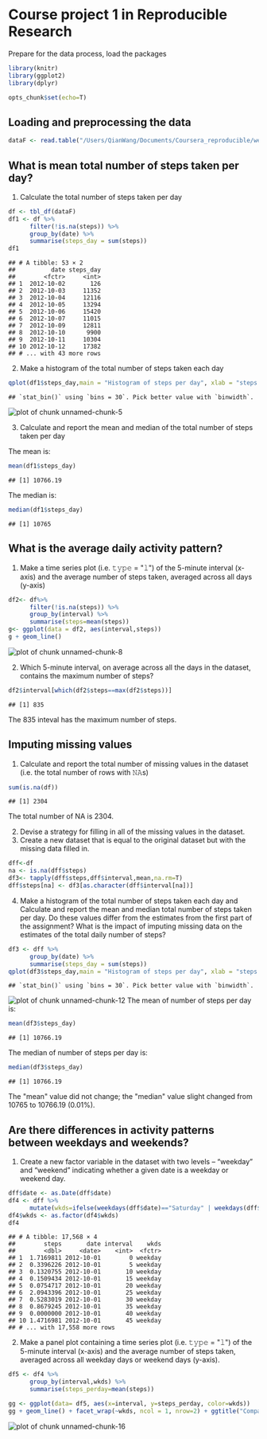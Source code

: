 # Course project 1 in Reproducible Research
Prepare for the data process, load the packages


```r
library(knitr)
library(ggplot2)
library(dplyr)
```


```r
opts_chunk$set(echo=T)
```

## Loading and preprocessing the data


```r
dataF <- read.table("/Users/QianWang/Documents/Coursera_reproducible/week2/activity.csv", header=TRUE, sep=",")
```

## What is mean total number of steps taken per day?
1. Calculate the total number of steps taken per day

```r
df <- tbl_df(dataF)
df1 <- df %>%
      filter(!is.na(steps)) %>%
      group_by(date) %>%
      summarise(steps_day = sum(steps))
df1
```

```
## # A tibble: 53 × 2
##          date steps_day
##        <fctr>     <int>
## 1  2012-10-02       126
## 2  2012-10-03     11352
## 3  2012-10-04     12116
## 4  2012-10-05     13294
## 5  2012-10-06     15420
## 6  2012-10-07     11015
## 7  2012-10-09     12811
## 8  2012-10-10      9900
## 9  2012-10-11     10304
## 10 2012-10-12     17382
## # ... with 43 more rows
```

2. Make a histogram of the total number of steps taken each day


```r
qplot(df1$steps_day,main = "Histogram of steps per day", xlab = "steps per day", ylab = "frequency")
```

```
## `stat_bin()` using `bins = 30`. Pick better value with `binwidth`.
```

![plot of chunk unnamed-chunk-5](http://gihub.com/wangqian2149185/RepData_PeerAssessment1/unnamed-chunk-5-1.png)

3. Calculate and report the mean and median of the total number of steps taken per day

The mean is:

```r
mean(df1$steps_day)
```

```
## [1] 10766.19
```
The median is:

```r
median(df1$steps_day)
```

```
## [1] 10765
```

## What is the average daily activity pattern?

1. Make a time series plot (i.e. 𝚝𝚢𝚙𝚎 = "𝚕") of the 5-minute interval (x-axis) and the average number of steps taken, averaged across all days (y-axis)


```r
df2<- df%>%
      filter(!is.na(steps)) %>%
      group_by(interval) %>%
      summarise(steps=mean(steps))
g<- ggplot(data = df2, aes(interval,steps)) 
g + geom_line()
```

![plot of chunk unnamed-chunk-8](figure/unnamed-chunk-8-1.png)

2. Which 5-minute interval, on average across all the days in the dataset, contains the maximum number of steps?


```r
df2$interval[which(df2$steps==max(df2$steps))]
```

```
## [1] 835
```
The 835 inteval has the maximum number of steps.

## Imputing missing values
1. Calculate and report the total number of missing values in the dataset (i.e. the total number of rows with 𝙽𝙰s)


```r
sum(is.na(df))
```

```
## [1] 2304
```
The total number of NA is 2304.

2. Devise a strategy for filling in all of the missing values in the dataset.
3. Create a new dataset that is equal to the original dataset but with the missing data filled in.


```r
dff<-df
na <- is.na(dff$steps)
df3<- tapply(dff$steps,dff$interval,mean,na.rm=T)
dff$steps[na] <- df3[as.character(dff$interval[na])]
```

4. Make a histogram of the total number of steps taken each day and Calculate and report the mean and median total number of steps taken per day.
Do these values differ from the estimates from the first part of the assignment? 
What is the impact of imputing missing data on the estimates of the total daily number of steps?


```r
df3 <- dff %>%
      group_by(date) %>%
      summarise(steps_day = sum(steps))
qplot(df3$steps_day,main = "Histogram of steps per day", xlab = "steps per day", ylab = "frequency")
```

```
## `stat_bin()` using `bins = 30`. Pick better value with `binwidth`.
```

![plot of chunk unnamed-chunk-12](figure/unnamed-chunk-12-1.png)
The mean of number of steps per day is:

```r
mean(df3$steps_day)
```

```
## [1] 10766.19
```
The median of number of steps per day is:

```r
median(df3$steps_day)
```

```
## [1] 10766.19
```

The "mean" value did not change; the "median" value slight changed from 10765 to 10766.19 (0.01%).

## Are there differences in activity patterns between weekdays and weekends?

1. Create a new factor variable in the dataset with two levels – “weekday” and “weekend” indicating whether a given date is a weekday or weekend day.


```r
dff$date <- as.Date(dff$date)
df4 <- dff %>%
      mutate(wkds=ifelse(weekdays(dff$date)=="Saturday" | weekdays(dff$date)=="Sunday","weekend","weekday"))
df4$wkds <- as.factor(df4$wkds)
df4
```

```
## # A tibble: 17,568 × 4
##        steps       date interval    wkds
##        <dbl>     <date>    <int>  <fctr>
## 1  1.7169811 2012-10-01        0 weekday
## 2  0.3396226 2012-10-01        5 weekday
## 3  0.1320755 2012-10-01       10 weekday
## 4  0.1509434 2012-10-01       15 weekday
## 5  0.0754717 2012-10-01       20 weekday
## 6  2.0943396 2012-10-01       25 weekday
## 7  0.5283019 2012-10-01       30 weekday
## 8  0.8679245 2012-10-01       35 weekday
## 9  0.0000000 2012-10-01       40 weekday
## 10 1.4716981 2012-10-01       45 weekday
## # ... with 17,558 more rows
```

2. Make a panel plot containing a time series plot (i.e. 𝚝𝚢𝚙𝚎 = "𝚕") of the 5-minute interval (x-axis) and the average number of steps taken, averaged across all weekday days or weekend days (y-axis).


```r
df5 <- df4 %>%
      group_by(interval,wkds) %>%
      summarise(steps_perday=mean(steps))

gg <- ggplot(data= df5, aes(x=interval, y=steps_perday, color=wkds))
gg + geom_line() + facet_wrap(~wkds, ncol = 1, nrow=2) + ggtitle("Comparison of average steps between weekdays and weekends")
```

![plot of chunk unnamed-chunk-16](figure/unnamed-chunk-16-1.png)










